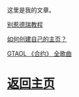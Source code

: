 这里是我的文章。

<a href="/article/0001.html">别惹德瑞教程</a>

<a href="/article/0002.html">如何创建自己的主页？</a>

<a href="/article/0003.html">GTAOL 《合约》 全歌曲</a>

# <a href="/">返回主页</a>
